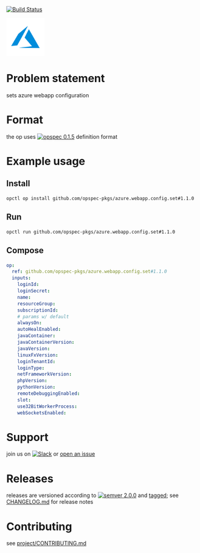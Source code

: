 [![Build Status](https://travis-ci.org/opspec-pkgs/azure.webapp.config.set.svg?branch=master)](https://travis-ci.org/opspec-pkgs/azure.webapp.config.set)

<img src="icon.svg" alt="icon" height="100px">

# Problem statement

sets azure webapp configuration

# Format

the op uses [![opspec 0.1.5](https://img.shields.io/badge/opspec-0.1.5-brightgreen.svg?colorA=6b6b6b&colorB=fc16be)](https://opspec.io/0.1.5) definition format

# Example usage

## Install

```shell
opctl op install github.com/opspec-pkgs/azure.webapp.config.set#1.1.0
```

## Run

```
opctl run github.com/opspec-pkgs/azure.webapp.config.set#1.1.0
```

## Compose

```yaml
op:
  ref: github.com/opspec-pkgs/azure.webapp.config.set#1.1.0
  inputs:
    loginId:
    loginSecret:
    name:
    resourceGroup:
    subscriptionId:
    # params w/ default
    alwaysOn:
    autoHealEnabled:
    javaContainer:
    javaContainerVersion:
    javaVersion:
    linuxFxVersion:
    loginTenantId:
    loginType:
    netFrameworkVersion:
    phpVersion:
    pythonVersion:
    remoteDebuggingEnabled:
    slot:
    use32BitWorkerProcess:
    webSocketsEnabled:
```

# Support

join us on
[![Slack](https://opctl-slackin.herokuapp.com/badge.svg)](https://opctl-slackin.herokuapp.com/)
or
[open an issue](https://github.com/opspec-pkgs/azure.webapp.config.set/issues)

# Releases

releases are versioned according to
[![semver 2.0.0](https://img.shields.io/badge/semver-2.0.0-brightgreen.svg)](http://semver.org/spec/v2.0.0.html)
and [tagged](https://git-scm.com/book/en/v2/Git-Basics-Tagging); see
[CHANGELOG.md](CHANGELOG.md) for release notes

# Contributing

see
[project/CONTRIBUTING.md](https://github.com/opspec-pkgs/project/blob/master/CONTRIBUTING.md)
